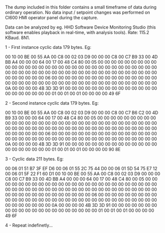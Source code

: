 The dump included in this folder contains a small timeframe of data during ordinary operation. No data input / setpoint changes was performed on CI600 HMI operator panel during the capture.

Data can be analyzed by eg. HHD Software Device Monitoring Studio (this software enables playback in real-time, with analysis tools). Rate: 115.2 KBaud. 8N1.

1 - First instance cyclic data 179 bytes. Eg: 

00 10 00 BE 00 55 AA 00 C8 00 02 03 D9 00 00 00 C8 00 C7 B9 33 00 4D BB A4 00 00 00 64 00 17 00 48 C4 80 00 05 00 00 00 00 00 00 00 00 00 00 00 00 00 00 00 00 00 00 00 00 00 00 00 00 00 00 00 00 00 00 00 00 00 00 00 00 00 00 00 00 00 00 00 00 00 00 00 00 00 00 00 00 00 00 00 00 00 00 00 00 00 06 00 00 00 00 00 00 00 00 00 00 00 00 00 00 00 00 00 00 00 00 00 00 00 00 00 00 00 00 00 00 00 00 00 00 00 00 00 00 00 0A 00 00 00 00 4B 3D 3D 91 00 00 00 00 00 00 00 00 00 00 00 00 00 00 00 00 00 00 00 00 00 01 00 01 00 01 00 00 00 00 49 6F
    
2 - Second instance cyclic data 179 bytes. Eg: 

00 10 00 BE 00 55 AA 00 C8 00 02 03 D9 00 00 00 C8 00 C7 B6 C2 00 4D B9 33 00 00 00 64 00 17 00 48 C4 80 00 05 00 00 00 00 00 00 00 00 00 00 00 00 00 00 00 00 00 00 00 00 00 00 00 00 00 00 00 00 00 00 00 00 00 00 00 00 00 00 00 00 00 00 00 00 00 00 00 00 00 00 00 00 00 00 00 00 00 00 00 00 00 06 00 00 00 00 00 00 00 00 00 00 00 00 00 00 00 00 00 00 00 00 00 00 00 00 00 00 00 00 00 00 00 00 00 00 00 00 00 00 00 0A 00 00 00 00 4B 3D 3D 91 00 00 00 00 00 00 00 00 00 00 00 00 00 00 00 00 00 00 00 00 00 01 00 01 00 01 00 00 00 00 90 8E
    
3 - Cyclic data 211 bytes. Eg:

 00 06 01 51 B7 3F EF D6 00 06 01 55 2C 75 44 D0 00 06 01 5D 54 75 E7 12 00 06 01 5F 22 F1 60 D1 00 10 00 BE 00 55 AA 00 C8 00 02 03 D9 00 00 00 C8 00 C7 B9 33 00 4D BB A4 00 00 00 64 00 17 00 48 C4 80 00 05 00 00 00 00 00 00 00 00 00 00 00 00 00 00 00 00 00 00 00 00 00 00 00 00 00 00 00 00 00 00 00 00 00 00 00 00 00 00 00 00 00 00 00 00 00 00 00 00 00 00 00 00 00 00 00 00 00 00 00 00 00 06 00 00 00 00 00 00 00 00 00 00 00 00 00 00 00 00 00 00 00 00 00 00 00 00 00 00 00 00 00 00 00 00 00 00 00 00 00 00 00 0A 00 00 00 00 4B 3D 3D 91 00 00 00 00 00 00 00 00 00 00 00 00 00 00 00 00 00 00 00 00 00 01 00 01 00 01 00 00 00 00 49 6F
    
4 - Repeat indefinetly...
